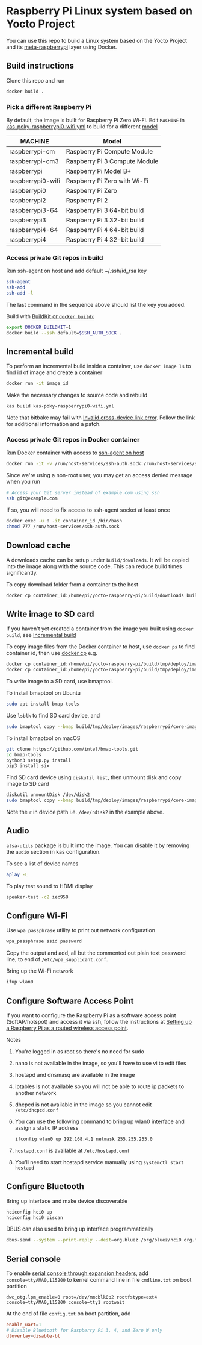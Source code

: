 # Raspberry Pi Linux system based on Yocto Project

You can use this repo to build a Linux system based on the Yocto Project and its [meta-raspberrypi](https://github.com/agherzan/meta-raspberrypi) layer using Docker.

## Build instructions

Clone this repo and run

```bash
docker build .
```

### Pick a different Raspberry Pi

By default, the image is built for Raspberry Pi Zero Wi-Fi. Edit `MACHINE` in [kas-poky-raspberrypi0-wifi.yml](kas-poky-raspberrypi0-wifi.yml) to build for a different [model](meta/meta-raspberrypi/conf/machine/)

MACHINE           | Model
----------------- | -----------------------------
raspberrypi-cm    | Raspberry Pi Compute Module
raspberrypi-cm3   | Raspberry Pi 3 Compute Module
raspberrypi       | Raspberry Pi Model B+
raspberrypi0-wifi | Raspberry Pi Zero with Wi-Fi
raspberrypi0      | Raspberry Pi Zero
raspberrypi2      | Raspberry Pi 2
raspberrypi3-64   | Raspberry Pi 3 64-bit build
raspberrypi3      | Raspberry Pi 3 32-bit build
raspberrypi4-64   | Raspberry Pi 4 64-bit build
raspberrypi4      | Raspberry Pi 4 32-bit build

### Access private Git repos in build

Run ssh-agent on host and add default ~/.ssh/id_rsa key

```bash
ssh-agent
ssh-add
ssh-add -l
```

The last command in the sequence above should list the key you added.

Build with [BuildKit or `docker buildx`](https://github.com/moby/buildkit/blob/master/frontend/dockerfile/docs/syntax.md)

```bash
export DOCKER_BUILDKIT=1
docker build --ssh default=$SSH_AUTH_SOCK .
```

## Incremental build

To perform an incremental build inside a container, use `docker image ls` to find id of image and create a container

```bash
docker run -it image_id
```

Make the necessary changes to source code and rebuild

```bash
kas build kas-poky-raspberrypi0-wifi.yml
```

Note that bitbake may fail with [Invalid cross-device link error](https://bugzilla.yoctoproject.org/show_bug.cgi?id=14301). Follow the link for additional information and a patch.

### Access private Git repos in Docker container

Run Docker container with access to [ssh-agent on host](#access-private-git-repos-in-build)

```bash
docker run -it -v /run/host-services/ssh-auth.sock:/run/host-services/ssh-auth.sock -e SSH_AUTH_SOCK="/run/host-services/ssh-auth.sock" image_id
```

Since we're using a non-root user, you may get an access denied message when you run

```bash
# Access your Git server instead of example.com using ssh
ssh git@example.com
```

If so, you will need to fix access to ssh-agent socket at least once

```bash
docker exec -u 0 -it container_id /bin/bash
chmod 777 /run/host-services/ssh-auth.sock
```

## Download cache

A downloads cache can be setup under `build/downloads`. It will be copied into the image along with the source code. This can reduce build times significantly.

To copy download folder from a container to the host

```bash
docker cp container_id:/home/pi/yocto-raspberry-pi/build/downloads build/
```

## Write image to SD card

If you haven't yet created a container from the image you built using `docker build`, see [Incremental build](#incremental-build)

To copy image files from the Docker container to host, use `docker ps` to find container id, then use [docker cp](https://docs.docker.com/engine/reference/commandline/cp/) e.g.

```bash
docker cp container_id:/home/pi/yocto-raspberry-pi/build/tmp/deploy/images/raspberrypi/core-image-base-raspberrypi-20210226153757.rootfs.wic.bmap ./build/tmp/deploy/images/raspberrypi/
docker cp container_id:/home/pi/yocto-raspberry-pi/build/tmp/deploy/images/raspberrypi/core-image-base-raspberrypi-20210226153757.rootfs.wic.bz2 ./build/tmp/deploy/images/raspberrypi/
```

To write image to a SD card, use bmaptool.

To install bmaptool on Ubuntu

```bash
sudo apt install bmap-tools
```

Use `lsblk` to find SD card device, and

```bash
sudo bmaptool copy --bmap build/tmp/deploy/images/raspberrypi/core-image-base-raspberrypi-20210226153757.rootfs.wic.bmap build/tmp/deploy/images/raspberrypi/core-image-base-raspberrypi-20210226153757.rootfs.wic.bz2 /dev/sdb
```

To install bmaptool on macOS

```bash
git clone https://github.com/intel/bmap-tools.git
cd bmap-tools
python3 setup.py install
pip3 install six
```

Find SD card device using `diskutil list`, then unmount disk and copy image to SD card

```bash
diskutil unmountDisk /dev/disk2
sudo bmaptool copy --bmap build/tmp/deploy/images/raspberrypi/core-image-base-raspberrypi-20210226153757.rootfs.wic.bmap build/tmp/deploy/images/raspberrypi/core-image-base-raspberrypi-20210226153757.rootfs.wic.bz2 /dev/rdisk2
```

Note the `r` in device path i.e. `/dev/rdisk2` in the example above.

## Audio

`alsa-utils` package is built into the image. You can disable it by removing the `audio` section in kas configuration.

To see a list of device names

```bash
aplay -L
```

To play test sound to HDMI display

```bash
speaker-test -c2 iec958
```

## Configure Wi-Fi

Use `wpa_passphrase` utility to print out network configuration

```bash
wpa_passphrase ssid password
```

Copy the output and add, all but the commented out plain text password line, to end of `/etc/wpa_supplicant.conf`.

Bring up the Wi-Fi network

```bash
ifup wlan0
```

## Configure Software Access Point

If you want to configure the Raspberry Pi as a software access point (SoftAP/hotspot) and access it via ssh, follow the instructions at [Setting up a Raspberry Pi as a routed wireless access point](https://www.raspberrypi.org/documentation/configuration/wireless/access-point-routed.md).

Notes

1. You're logged in as root so there's no need for sudo

2. nano is not available in the image, so you'll have to use vi to edit files

3. hostapd and dnsmasq are available in the image

4. iptables is not available so you will not be able to route ip packets to another network

5. dhcpcd is not available in the image so you cannot edit `/etc/dhcpcd.conf`

6. You can use the following command to bring up wlan0 interface and assign a static IP address

    ```bash
    ifconfig wlan0 up 192.168.4.1 netmask 255.255.255.0
    ```

7. `hostapd.conf` is available at `/etc/hostapd.conf`

8. You'll need to start hostapd service manually using `systemctl start hostapd`

## Configure Bluetooth

Bring up interface and make device discoverable

```bash
hciconfig hci0 up
hciconfig hci0 piscan
```

DBUS can also used to bring up interface programmatically

```bash
dbus-send --system --print-reply --dest=org.bluez /org/bluez/hci0 org.freedesktop.DBus.Properties.Set string:"org.bluez.Adapter1" string:"Powered" variant:boolean:true
```

## Serial console

To enable [serial console through expansion headers](https://www.raspberrypi.org/documentation/configuration/uart.md), add `console=ttyAMA0,115200` to kernel command line in file `cmdline.txt` on boot partition

```text
dwc_otg.lpm_enable=0 root=/dev/mmcblk0p2 rootfstype=ext4 console=ttyAMA0,115200 console=tty1 rootwait
```

At the end of file `config.txt` on boot partition, add

```conf
enable_uart=1
# Disable Bluetooth for Raspberry Pi 3, 4, and Zero W only
dtoverlay=disable-bt
```
